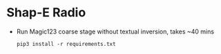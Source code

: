 # Shap-E Radio

- Run Magic123 coarse stage without textual inversion, takes ~40 mins
    ```
    pip3 install -r requirements.txt
    ```